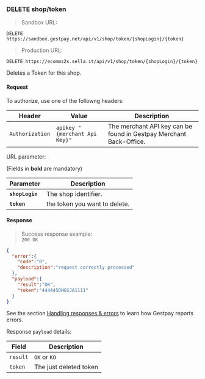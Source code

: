 ### DELETE shop/token


> Sandbox URL:

```
DELETE https://sandbox.gestpay.net/api/v1/shop/token/{shopLogin}/{token}
```


> Production URL: 

```
DELETE https://ecomms2s.sella.it/api/v1/shop/token/{shopLogin}/{token}
```

Deletes a Token for this shop.
 

#### Request 

To authorize, use one of the followng headers: 

| Header          | Value                         | Description                                                        |
| --------------- | ----------------------------- | ------------------------------------------------------------------ |
| `Authorization` | `apikey "{merchant Api Key}"` | The merchant API key can be found in Gestpay Merchant Back-Office. |


URL parameter: 

(Fields in **bold** are mandatory)

| Parameter | Description | 
| --------- | ----------- | 
| **`shopLogin`** | The shop identifier. | 
| **`token`** | the token you want to delete. | 

#### Response 

> Success response example:<br>
> `200 OK`

```json
{
  "error":{  
    "code":"0",
    "description":"request correctly processed"
  },
  "payload":{
    "result":"OK",
    "token":"444445DHGSJA1111" 
  }
}
```

See the section [Handling responses & errors](#handling-responses-amp-errors) to learn how Gestpay reports errors.

Response `payload` details:


| Field          | Description 
| -------------- | -----------
| `result` | `OK` or `KO` 
| `token` | The just deleted token 
